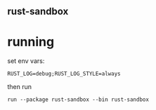 ## rust-sandbox
# running
set env vars:
```shell
RUST_LOG=debug;RUST_LOG_STYLE=always
```
then run
```shell
run --package rust-sandbox --bin rust-sandbox
```
